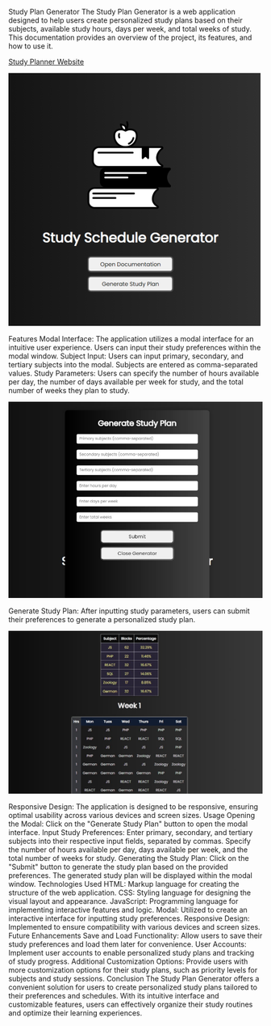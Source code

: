 Study Plan Generator
The Study Plan Generator is a web application designed to help users create personalized study plans based on their subjects, available study hours, days per week, and total weeks of study. This documentation provides an overview of the project, its features, and how to use it.

[Study Planner Website](https://study.davidfoxdev.co.uk)

![Image Description](img/studyplanner.png)

Features
Modal Interface: The application utilizes a modal interface for an intuitive user experience. Users can input their study preferences within the modal window.
Subject Input: Users can input primary, secondary, and tertiary subjects into the modal. Subjects are entered as comma-separated values.
Study Parameters: Users can specify the number of hours available per day, the number of days available per week for study, and the total number of weeks they plan to study.

![Image Description](/img/study.JPG)

Generate Study Plan: After inputting study parameters, users can submit their preferences to generate a personalized study plan.

![Image Description](/img/study2.JPG)

Responsive Design: The application is designed to be responsive, ensuring optimal usability across various devices and screen sizes.
Usage
Opening the Modal: Click on the "Generate Study Plan" button to open the modal interface.
Input Study Preferences: Enter primary, secondary, and tertiary subjects into their respective input fields, separated by commas. Specify the number of hours available per day, days available per week, and the total number of weeks for study.
Generating the Study Plan: Click on the "Submit" button to generate the study plan based on the provided preferences. The generated study plan will be displayed within the modal window.
Technologies Used
HTML: Markup language for creating the structure of the web application.
CSS: Styling language for designing the visual layout and appearance.
JavaScript: Programming language for implementing interactive features and logic.
Modal: Utilized to create an interactive interface for inputting study preferences.
Responsive Design: Implemented to ensure compatibility with various devices and screen sizes.
Future Enhancements
Save and Load Functionality: Allow users to save their study preferences and load them later for convenience.
User Accounts: Implement user accounts to enable personalized study plans and tracking of study progress.
Additional Customization Options: Provide users with more customization options for their study plans, such as priority levels for subjects and study sessions.
Conclusion
The Study Plan Generator offers a convenient solution for users to create personalized study plans tailored to their preferences and schedules. With its intuitive interface and customizable features, users can effectively organize their study routines and optimize their learning experiences.